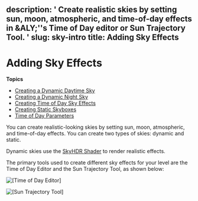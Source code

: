 description: ' Create realistic skies by setting sun, moon, atmospheric, and time-of-day
  effects in &ALY;''s Time of Day editor or Sun Trajectory Tool. '
slug: sky-intro
title: Adding Sky Effects
---
# Adding Sky Effects<a name="sky-intro"></a>

**Topics**
+ [Creating a Dynamic Daytime Sky](sky-day-intro.md)
+ [Creating a Dynamic Night Sky](sky-night-intro.md)
+ [Creating Time of Day Sky Effects](sky-tod-intro.md)
+ [Creating Static Skyboxes](sky-skyboxes-intro.md)
+ [Time of Day Parameters](sky-tod-parameters.md)

You can create realistic\-looking skies by setting sun, moon, atmospheric, and time\-of\-day effects\. You can create two types of skies: dynamic and static\.

Dynamic skies use the [SkyHDR Shader](shader-ref-skyhdr.md) to render realistic effects\.

The primary tools used to create different sky effects for your level are the Time of Day Editor and the Sun Trajectory Tool, as shown below:

![\[Time of Day Editor\]](/images/userguide/sky/time-of-day-editor.png)

![\[Sun Trajectory Tool\]](/images/userguide/sky/lighting-tool.png)